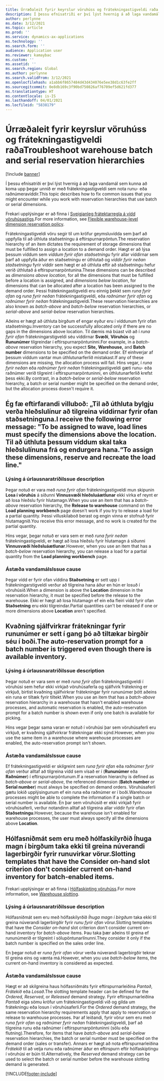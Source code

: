 ```yaml
---
title: Úrræðaleit fyrir keyrslur vöruhúss og frátekningastigveldi raða
description: Í þessu efnisatriði er því lýst hvernig á að laga vandamál sem kunna að koma upp þegar unnið er með frátekningastigveldi sem nota runu- eða raðnúmeravíddir.
author: perlynne
ms.date: 3/12/2021
ms.topic: article
ms.prod: ''
ms.service: dynamics-ax-applications
ms.technology: ''
ms.search.form: ''
audience: Application user
ms.reviewer: kamaybac
ms.custom: ''
ms.assetid: ''
ms.search.region: Global
ms.author: perlynne
ms.search.validFrom: 3/12/2021
ms.openlocfilehash: a1abb6f8657484d43d434076e5ee38d1c63fe2ff
ms.sourcegitcommit: 0e8db169c3f90bd750826af76709ef5d621fd377
ms.translationtype: HT
ms.contentlocale: is-IS
ms.lasthandoff: 04/01/2021
ms.locfileid: "5838179"
---
```

# <a name="troubleshoot-warehouse-batch-and-serial-reservation-hierarchies"></a><span data-ttu-id="53036-103">Úrræðaleit fyrir keyrslur vöruhúss og frátekningastigveldi raða</span><span class="sxs-lookup"><span data-stu-id="53036-103">Troubleshoot warehouse batch and serial reservation hierarchies</span></span>

[!include [banner](../includes/banner.md)]

<span data-ttu-id="53036-104">Í þessu efnisatriði er því lýst hvernig á að laga vandamál sem kunna að koma upp þegar unnið er með frátekningastigveldi sem nota runu- eða raðnúmeravíddir.</span><span class="sxs-lookup"><span data-stu-id="53036-104">This topic describes how to fix common issues that you might encounter while you work with reservation hierarchies that use batch or serial dimensions.</span></span>

<span data-ttu-id="53036-105">Frekari upplýsingar er að finna í [Sveigjanleg frátektarregla á vídd vöruhúsastigs](flexible-warehouse-level-dimension-reservation.md).</span><span class="sxs-lookup"><span data-stu-id="53036-105">For more information, see [Flexible warehouse-level dimension reservation policy](flexible-warehouse-level-dimension-reservation.md).</span></span>

<span data-ttu-id="53036-106">Frátekningastigveldi vöru segir til um kröfur geymsluvídda sem þarf að uppfylla til að úthluta staðsetningu á eftirspurnarpöntun.</span><span class="sxs-lookup"><span data-stu-id="53036-106">The reservation hierarchy of an item dictates the requirement of storage dimensions that must be fulfilled to assign a location to a demand order.</span></span> <span data-ttu-id="53036-107">Hægt er að lýsa þessum víddum sem *víddum fyrir ofan staðsetningu* fyrir allar víddirnar sem þarf að uppfylla áður en staðsetningu er úthlutað og *víddir fyrir neðan staðsetningu* fyrir víddir sem hægt er að úthluta eftir að staðsetningu hefur verið úthlutað á eftirspurnarpöntunina.</span><span class="sxs-lookup"><span data-stu-id="53036-107">These dimensions can be described as *dimensions above location*, for all the dimensions that must be fulfilled before a location is assigned, and *dimensions below location*, for dimensions that can be allocated after a location has been assigned to the demand order.</span></span> <span data-ttu-id="53036-108">Þessi frátekningastigveldi eru einnig þekkt sem *runa fyrir ofan* og *runa fyrir neðan* frátekningastigveldi, eða *raðnúmer fyrir ofan* og *raðnúmer fyrir neðan* frátekningastigveldi.</span><span class="sxs-lookup"><span data-stu-id="53036-108">These reservation hierarchies are also known as *batch-above* and *batch-below* reservation hierarchies, or *serial-above* and *serial-below* reservation hierarchies.</span></span>

<span data-ttu-id="53036-109">Aðeins er hægt að úthluta birgðum ef engar eyður eru í víddunum fyrir ofan staðsetningu.</span><span class="sxs-lookup"><span data-stu-id="53036-109">Inventory can be successfully allocated only if there are no gaps in the dimensions above location.</span></span> <span data-ttu-id="53036-110">Til dæmis má búast við að í *runa fyrir ofan* frátekningarstigveldi séu víddirnar **Svæði**, **Vöruhús** og **Rununúmer** tilgreindar í eftirspurnarpöntuninni.</span><span class="sxs-lookup"><span data-stu-id="53036-110">For example, in a *batch-above* reservation hierarchy, you expect **Site,** **Warehouse,** and **Batch number** dimensions to be specified on the demand order.</span></span> <span data-ttu-id="53036-111">Ef einhverjar af þessum víddum vantar mun úthlutunarferlið mistakast.</span><span class="sxs-lookup"><span data-stu-id="53036-111">If any of these dimensions are missing, the allocation process will fail.</span></span> <span data-ttu-id="53036-112">Hins vegar, í *runa fyrir neðan* eða *raðnúmer fyrir neðan* frátekningastigveldi gæti runu- eða raðnúmer verið tilgreint í eftirspurnarpöntuninni, en úthlutunarferlið krefst þess ekki.</span><span class="sxs-lookup"><span data-stu-id="53036-112">By contrast, in a *batch-below* or *serial-below* reservation hierarchy, a batch or serial number might be specified on the demand order, but the allocation process doesn't require it.</span></span>

## <a name="i-receive-the-following-error-message-to-be-assigned-to-wave-load-lines-must-specify-the-dimensions-above-the-location-to-assign-these-dimensions-reserve-and-recreate-the-load-line"></a><span data-ttu-id="53036-113">Ég fæ eftirfarandi villuboð: „Til að úthluta bylgju verða hleðslulínur að tilgreina víddirnar fyrir ofan staðsetninguna.</span><span class="sxs-lookup"><span data-stu-id="53036-113">I receive the following error message: "To be assigned to wave, load lines must specify the dimensions above the location.</span></span> <span data-ttu-id="53036-114">Til að úthluta þessum víddum skal taka hleðslulínuna frá og endurgera hana.“</span><span class="sxs-lookup"><span data-stu-id="53036-114">To assign these dimensions, reserve and recreate the load line."</span></span>

### <a name="issue-description"></a><span data-ttu-id="53036-115">Lýsing á úrlausnaratriði</span><span class="sxs-lookup"><span data-stu-id="53036-115">Issue description</span></span>

<span data-ttu-id="53036-116">Þegar notuð er vara með *runa fyrir ofan* frátekningastigveldi mun skipunin **Losa í vöruhús** á síðunni **Vinnusvæði hleðsluáætlunar** ekki virka ef reynt er að losa hleðslu fyrir hlutamagn.</span><span class="sxs-lookup"><span data-stu-id="53036-116">When you use an item that has a *batch-above* reservation hierarchy, the **Release to warehouse** command on the **Load planning workbench** page doesn't work if you try to release a load for a partial quantity.</span></span> <span data-ttu-id="53036-117">Þessi villuskilaboð berast og engin vinna er stofnuð fyrir hlutamagnið.</span><span class="sxs-lookup"><span data-stu-id="53036-117">You receive this error message, and no work is created for the partial quantity.</span></span>

<span data-ttu-id="53036-118">Hins vegar, þegar notuð er vara sem er með *runa fyrir neðan* frátekningastigveldi, er hægt að losa hleðslu fyrir hlutamagn á síðunni **Vinnusvæði hleðsluáætlunar**.</span><span class="sxs-lookup"><span data-stu-id="53036-118">However, when you use an item that has a *batch-below* reservation hierarchy, you can release a load for a partial quantity from the **Load planning workbench** page.</span></span>

### <a name="issue-cause"></a><span data-ttu-id="53036-119">Ástæða vandamáls</span><span class="sxs-lookup"><span data-stu-id="53036-119">Issue cause</span></span>

<span data-ttu-id="53036-120">Þegar vídd er fyrir ofan víddina **Staðsetning** er sett upp í frátekningarstigveldi verður að tilgreina hana áður en hún er losuð í vöruhúsið.</span><span class="sxs-lookup"><span data-stu-id="53036-120">When a dimension is above the **Location** dimension in the reservation hierarchy, it must be specified before the release to the warehouse.</span></span> <span data-ttu-id="53036-121">Ekki er hægt að losa hlutamagn ef ein eða fleiri vídd fyrir ofan **Staðsetning** eru ekki tilgreindar.</span><span class="sxs-lookup"><span data-stu-id="53036-121">Partial quantities can't be released if one or more dimensions above **Location** aren't specified.</span></span>

## <a name="the-auto-reservation-prompt-for-a-batch-number-is-triggered-even-though-there-is-available-inventory"></a><span data-ttu-id="53036-122">Kvaðning sjálfvirkrar frátekningar fyrir rununúmer er sett í gang þó að tiltækar birgðir séu í boði.</span><span class="sxs-lookup"><span data-stu-id="53036-122">The auto-reservation prompt for a batch number is triggered even though there is available inventory.</span></span>

### <a name="issue-description"></a><span data-ttu-id="53036-123">Lýsing á úrlausnaratriði</span><span class="sxs-lookup"><span data-stu-id="53036-123">Issue description</span></span>

<span data-ttu-id="53036-124">Þegar notuð er vara sem er með *runa fyrir ofan* frátekningastigveldi í vöruhúsi sem hefur ekki virkjað vöruhúsaferla og sjálfvirk frátekning er virkjuð, birtist kvaðning sjálfvirkrar frátekningar fyrir rununúmer þótt aðeins ein runa er tiltæk fyrir tiltekt.</span><span class="sxs-lookup"><span data-stu-id="53036-124">When you use an item that has a *batch-above* reservation hierarchy in a warehouse that hasn't enabled warehouse processes, and automatic reservation is enabled, the auto-reservation prompt for a batch number is shown even if only one batch is available for picking.</span></span>

<span data-ttu-id="53036-125">Hins vegar þegar sama varan er notuð í vöruhúsi þar sem vöruhúsaferli eru virkjuð, er kvaðning sjálfvirkrar frátekningar ekki sýnd.</span><span class="sxs-lookup"><span data-stu-id="53036-125">However, when you use the same item in a warehouse where warehouse processes are enabled, the auto-reservation prompt isn't shown.</span></span>

### <a name="issue-cause"></a><span data-ttu-id="53036-126">Ástæða vandamáls</span><span class="sxs-lookup"><span data-stu-id="53036-126">Issue cause</span></span>

<span data-ttu-id="53036-127">Ef frátekningastigveldi er skilgreint sem *runa fyrir ofan* eða *raðnúmer fyrir ofan* verður alltaf að tilgreina vídd sem vísað er í (**Rununúmer** eða **Raðnúmer**) í eftirspurnarpöntunum.</span><span class="sxs-lookup"><span data-stu-id="53036-127">If a reservation hierarchy is defined as *batch-above* or *serial-above*, the referenced dimension (**Batch number** or **Serial number**) must always be specified on demand orders.</span></span> <span data-ttu-id="53036-128">Vöruhúsaferli gætu lokið upplýsingunum ef ein runa eða raðnúmer er í boði.</span><span class="sxs-lookup"><span data-stu-id="53036-128">Warehouse processes might be able to complete the information if a single batch or serial number is available.</span></span> <span data-ttu-id="53036-129">En þar sem vöruhúsið er ekki virkjað fyrir vöruhúsaferli, verður notandinn alltaf að tilgreina allar víddir fyrir ofan **Staðsetningu**.</span><span class="sxs-lookup"><span data-stu-id="53036-129">However, because the warehouse isn't enabled for warehouse processes, the user must always specify all the dimensions above **Location**.</span></span>

## <a name="slotting-templates-that-have-the-consider-on-hand-slot-criterion-dont-consider-current-on-hand-inventory-for-batch-enabled-items"></a><span data-ttu-id="53036-130">Hólfasniðmát sem eru með hólfaskilyrðið Íhuga magn í birgðum taka ekki til greina núverandi lagerbirgðir fyrir runuvirkar vörur.</span><span class="sxs-lookup"><span data-stu-id="53036-130">Slotting templates that have the Consider on-hand slot criterion don't consider current on-hand inventory for batch-enabled items.</span></span>

<span data-ttu-id="53036-131">Frekari upplýsingar er að finna í [Hólfaskipting vöruhúss](warehouse-slotting.md).</span><span class="sxs-lookup"><span data-stu-id="53036-131">For more information, see [Warehouse slotting](warehouse-slotting.md).</span></span>

### <a name="issue-description"></a><span data-ttu-id="53036-132">Lýsing á úrlausnaratriði</span><span class="sxs-lookup"><span data-stu-id="53036-132">Issue description</span></span>

<span data-ttu-id="53036-133">Hólfasniðmát sem eru með hólfaskilyrðið *Íhuga magn í birgðum* taka ekki til greina núverandi lagerbirgðir fyrir *runu fyrir ofan* vörur.</span><span class="sxs-lookup"><span data-stu-id="53036-133">Slotting templates that have the *Consider on-hand* slot criterion don't consider current on-hand inventory for *batch-above* items.</span></span> <span data-ttu-id="53036-134">Þau taka þær aðeins til greina ef rununúmerið er tilgreint í sölupöntunarlínunni.</span><span class="sxs-lookup"><span data-stu-id="53036-134">They consider it only if the batch number is specified on the sales order line.</span></span>

<span data-ttu-id="53036-135">En þegar notuð er *runa fyrir ofan* vörur verða núverandi lagerbirgðir teknar til greina eins og vænta má.</span><span class="sxs-lookup"><span data-stu-id="53036-135">However, when you use *batch-below* items, the current on-hand inventory is considered as expected.</span></span>

### <a name="issue-cause"></a><span data-ttu-id="53036-136">Ástæða vandamáls</span><span class="sxs-lookup"><span data-stu-id="53036-136">Issue cause</span></span>

<span data-ttu-id="53036-137">Hægt er að skilgreina haus hólfasniðmáts fyrir eftirspurnarleiðina *Pantað*, *Frátekið* eða *Losað*.</span><span class="sxs-lookup"><span data-stu-id="53036-137">The slotting template header can be defined for the *Ordered,* *Reserved*, or *Released* demand strategy.</span></span> <span data-ttu-id="53036-138">Fyrir eftirspurnarleiðina *Pantað* eiga sömu kröfur um frátekningastigveldi við og gilda um frátekningu eða losun í vöruhúsaferli.</span><span class="sxs-lookup"><span data-stu-id="53036-138">For the *Ordered* demand strategy, the same reservation hierarchy requirements apply that apply to reservation or release to warehouse processes.</span></span> <span data-ttu-id="53036-139">Þar af leiðandi, fyrir vörur sem eru með *runa fyrir ofan* og *raðnúmer fyrir neðan* frátekningastigveldi, þarf að tilgreina runu eða raðnúmer í eftirspurnarpöntuninni (sölu eða flutning).</span><span class="sxs-lookup"><span data-stu-id="53036-139">Therefore, for items that have *batch-above* and *serial-below* reservation hierarchies, the batch or serial number must be specified on the demand order (sales or transfer).</span></span> <span data-ttu-id="53036-140">Annars er hægt að nota eftirspurnarleiðina *Frátekið* til að velja runu eða raðnúmer áður en eftirspurn eftir hólfaskiptingu í vöruhúsi er búin til.</span><span class="sxs-lookup"><span data-stu-id="53036-140">Alternatively, the *Reserved* demand strategy can be used to select the batch or serial number before the warehouse slotting demand is generated.</span></span>

[!INCLUDE[footer-include](../../includes/footer-banner.md)]
